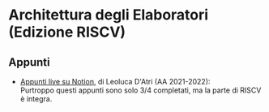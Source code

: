 # Architettura degli Elaboratori (Edizione RISCV)

## Appunti

- [Appunti live su Notion](https://lopsided-flavor-398.notion.site/28033e45ec154a9cbb6d367e9e2497f8?v=cd6bf9b0f6154df7a75694776b53de9f), di Leoluca D'Atri (AA 2021-2022):  
  Purtroppo questi appunti sono solo 3/4 completati, ma la parte di RISCV è integra.